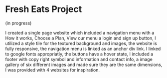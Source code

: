 # Fresh Eats Project
(in progress)

I created a single page website which included a navigation menu with a How it works, Choose a Plan, View our menu a login and sign up button, I utilized a style tile for the textured background and images, the website is fully responsive, the navigation menu is linked as an anchor div link. I linked to google fonts appropriatly, the buttons have a hover state, I included a footer with copy right symbol and information and contact info, a image gallery of six different images and made sure they are the same dimensions, I was provided with 4 websites for inspiration. 
